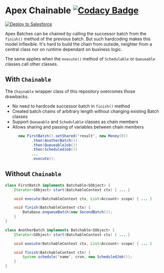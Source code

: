 # Apex Chainable [![Codacy Badge](https://app.codacy.com/project/badge/Grade/7024ec2e01c24c03a323e565e029a5a6)](https://www.codacy.com/gh/rsoesemann/apex-chainable/dashboard?utm_source=github.com&amp;utm_medium=referral&amp;utm_content=rsoesemann/apex-chainable&amp;utm_campaign=Badge_Grade)

<a href="https://githubsfdeploy.herokuapp.com?owner=rsoesemann&repo=apex-chainable-batch">
  <img alt="Deploy to Salesforce"
       src="https://raw.githubusercontent.com/afawcett/githubsfdeploy/master/src/main/webapp/resources/img/deploy.png">
</a>

Apex Batches can be chained by calling the successor batch from the `finish()` method of the previous batch. 
But such hardcoding makes this model inflexible. It's hard to build the chain from outside, neighter from a central class 
nor on runtime dependant on business logic.

The same applies when the `execute()` method of `Schedulable` or `Queueable` classes call other classes.

## With `Chainable`

The `Chainable` wrapper class of this repository overcomes those drawbacks.

 - No need to hardcode successor batch in `finish()` method
 - Created batch chains of arbitrary length without changing existing Batch classes
 - Support `Queueable` and `Schedulable` classes as chain members
 - Allows sharing and passing of variables between chain members

```java
      new FirstBatch().setShared('result', new Money(0))
            .then(AnotherBatch())
            .then(QueueableJob())
            .then(ScheduledJob())
            ...
            .execute();
```

## Without `Chainable`

```java
class FirstBatch implements Batchable<SObject> {
    Iterator<SObject> start(BatchableContext ctx) { ... }

    void execute(BatchableContext ctx, List<Account> scope) { ... }

    void finish(BatchableContext ctx) {
        Database.enqueueBatch(new SecondBatch()); 
    }
}
```

```java
class AnotherBatch implements Batchable<SObject> {
    Iterator<SObject> start(BatchableContext ctx) { ... }

    void execute(BatchableContext ctx, List<Account> scope) { ... }

    void finish(BatchableContext ctx) {
        System.schedule('name', cron, new ScheduledJob()); 
    }
}
```





